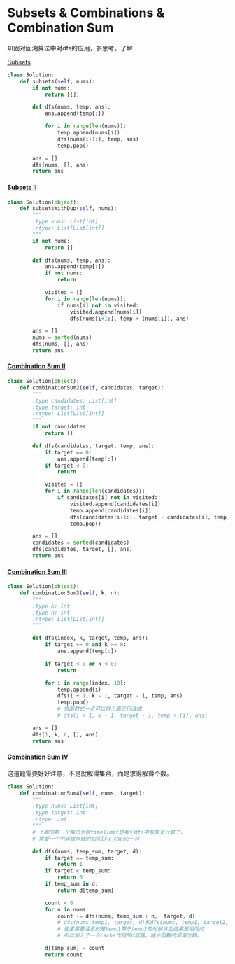 # Subsets & Combinations & Combination Sum



巩固对回溯算法中对dfs的应用，多思考。了解

[Subsets](https://leetcode.com/problems/subsets/)

```python
class Solution:
    def subsets(self, nums):
        if not nums:
            return [[]]

        def dfs(nums, temp, ans):
            ans.append(temp[:])

            for i in range(len(nums)):
                temp.append(nums[i])
                dfs(nums[i+1:], temp, ans)
                temp.pop()

        ans = []
        dfs(nums, [], ans)
        return ans
```

#### [Subsets II](https://leetcode.com/problems/subsets-ii/) <a id="subsets-ii"></a>

```python
class Solution(object):
    def subsetsWithDup(self, nums):
        """
        :type nums: List[int]
        :rtype: List[List[int]]
        """
        if not nums:
            return []

        def dfs(nums, temp, ans):
            ans.append(temp[:])
            if not nums:
                return

            visited = []
            for i in range(len(nums)):
                if nums[i] not in visited:
                    visited.append(nums[i])
                    dfs(nums[i+1:], temp + [nums[i]], ans)

        ans = []
        nums = sorted(nums)
        dfs(nums, [], ans)
        return ans
```

#### [Combination Sum II](https://leetcode.com/problems/combination-sum-ii/) <a id="combination-sum-ii-"></a>

```python
class Solution(object):
    def combinationSum2(self, candidates, target):
        """
        :type candidates: List[int]
        :type target: int
        :rtype: List[List[int]]
        """
        if not candidates:
            return []

        def dfs(candidates, target, temp, ans):
            if target == 0:
                ans.append(temp[:])
            if target < 0:
                return

            visited = []
            for i in range(len(candidates)):
                if candidates[i] not in visited:
                    visited.append(candidates[i])
                    temp.append(candidates[i])
                    dfs(candidates[i+1:], target - candidates[i], temp, ans)
                    temp.pop()

        ans = []
        candidates = sorted(candidates)
        dfs(candidates, target, [], ans)
        return ans
```

#### [Combination Sum III](https://leetcode.com/problems/combination-sum-iii/) <a id="combination-sum-iii"></a>

```python
class Solution(object):
    def combinationSum3(self, k, n):
        """
        :type k: int
        :type n: int
        :rtype: List[List[int]]
        """

        def dfs(index, k, target, temp, ans):
            if target == 0 and k == 0:
                ans.append(temp[:])

            if target < 0 or k < 0:
                return

            for i in range(index, 10):
                temp.append(i)
                dfs(i + 1, k - 1, target - i, temp, ans)
                temp.pop()
                # 想函数式一点可以将上面三行改成
                # dfs(i + 1, k - 1, target - i, temp + [i], ans)

        ans = []
        dfs(1, k, n, [], ans)
        return ans
```

#### [Combination Sum IV](https://leetcode.com/problems/combination-sum-iv/) <a id="combination-sum-iv"></a>

这道题需要好好注意，不是就解得集合，而是求得解得个数。

```python
class Solution:
    def combinationSum4(self, nums, target):
        """
        :type nums: List[int]
        :type target: int
        :rtype: int
        """
        # 上面的第一个解法为啥timelimit是我们dfs中有重复计算了，
        # 需要一个中间做存储的如同lru_cache一样

        def dfs(nums, temp_sum, target, d):
            if target == temp_sum:
                return 1
            if target < temp_sum:
                return 0
            if temp_sum in d:
                return d[temp_sum]

            count = 0
            for n in nums:
                count += dfs(nums, temp_sum + n,  target, d)
                # dfs(nums,temp1, target, d)和dfs(nums, temp1, target2, d)
                # 这里需要注意的是temp1等于temp2的时候肯定结果是相同的
                # 所以加入了一个cache作用的d容器，减少函数的调用次数。

            d[temp_sum] = count
            return count
```


